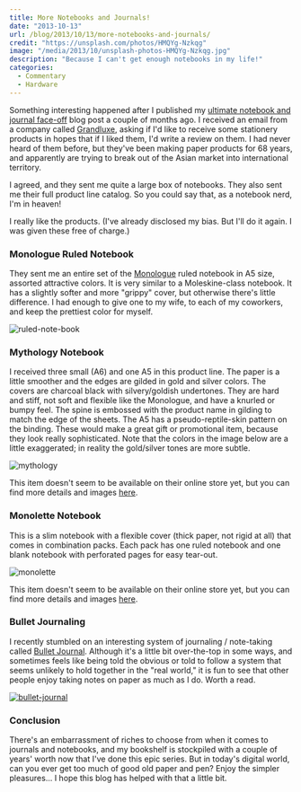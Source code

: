 ```yaml
---
title: More Notebooks and Journals!
date: "2013-10-13"
url: /blog/2013/10/13/more-notebooks-and-journals/
credit: "https://unsplash.com/photos/HMQYg-Nzkqg"
image: "/media/2013/10/unsplash-photos-HMQYg-Nzkqg.jpg"
description: "Because I can't get enough notebooks in my life!"
categories:
  - Commentary
  - Hardware
---
```

Something interesting happened after I published my [ultimate notebook and journal face-off](/blog/2013/07/10/ultimate-notebook-and-journal-face-off/ "Ultimate notebook and journal face-off") blog post a couple of months ago. I received an email from a company called [Grandluxe](http://www.grandluxe.com/online-store.html), asking if I'd like to receive some stationery products in hopes that if I liked them, I'd write a review on them. I had never heard of them before, but they've been making paper products for 68 years, and apparently are trying to break out of the Asian market into international territory. 

I agreed, and they sent me quite a large box of notebooks. They also sent me their full product line catalog. So you could say that, as a notebook nerd, I'm in heaven! 

I really like the products. (I've already disclosed my bias. But I'll do it again. I was given these free of charge.) 

### Monologue Ruled Notebook

They sent me an entire set of the [Monologue](http://www.grandluxe.com/index.php/online-store/monologue-ruled-note-book-a5.html) ruled notebook in A5 size, assorted attractive colors. It is very similar to a Moleskine-class notebook. It has a slightly softer and more "grippy" cover, but otherwise there's little difference. I had enough to give one to my wife, to each of my coworkers, and keep the prettiest color for myself.

![ruled-note-book](/media/2013/10/ruled-note-book.png) 

### Mythology Notebook

I received three small (A6) and one A5 in this product line. The paper is a little smoother and the edges are gilded in gold and silver colors. The covers are charcoal black with silvery/goldish undertones. They are hard and stiff, not soft and flexible like the Monologue, and have a knurled or bumpy feel. The spine is embossed with the product name in gilding to match the edge of the sheets. The A5 has a pseudo-reptile-skin pattern on the binding. These would make a great gift or promotional item, because they look really sophisticated. Note that the colors in the image below are a little exaggerated; in reality the gold/silver tones are more subtle.

![mythology](/media/2013/10/mythology.png) 

This item doesn't seem to be available on their online store yet, but you can find more details and images [here](http://www.grandluxe.com/notebooks-journals.html). 

### Monolette Notebook

This is a slim notebook with a flexible cover (thick paper, not rigid at all) that comes in combination packs. Each pack has one ruled notebook and one blank notebook with perforated pages for easy tear-out.

![monolette](/media/2013/10/monolette.png) 

This item doesn't seem to be available on their online store yet, but you can find more details and images [here](http://www.grandluxe.com/notebooks-journals.html). 

### Bullet Journaling

I recently stumbled on an interesting system of journaling / note-taking called [Bullet Journal](http://www.bulletjournal.com/). Although it's a little bit over-the-top in some ways, and sometimes feels like being told the obvious or told to follow a system that seems unlikely to hold together in the "real world," it is fun to see that other people enjoy taking notes on paper as much as I do. Worth a read.

[![bullet-journal](/media/2013/10/bullet-journal-300x106.png)](http://www.bulletjournal.com/) 

### Conclusion

There's an embarrassment of riches to choose from when it comes to journals and notebooks, and my bookshelf is stockpiled with a couple of years' worth now that I've done this epic series. But in today's digital world, can you ever get too much of good old paper and pen? Enjoy the simpler pleasures... I hope this blog has helped with that a little bit.



